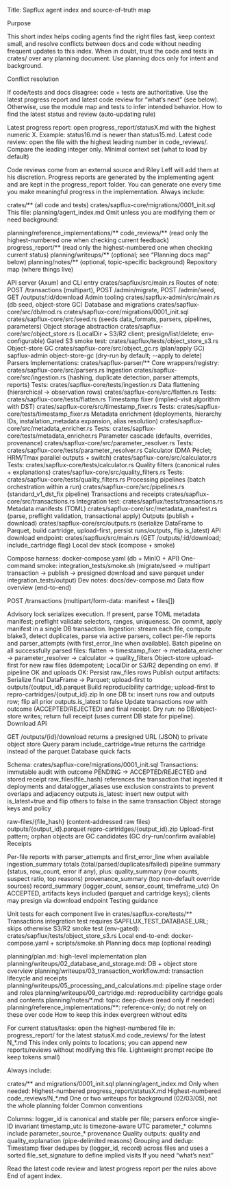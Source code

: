 Title: Sapflux agent index and source-of-truth map

Purpose

This short index helps coding agents find the right files fast, keep context small, and resolve conflicts between docs and code without needing frequent updates to this index.
When in doubt, trust the code and tests in crates/ over any planning document. Use planning docs only for intent and background.

Conflict resolution

If code/tests and docs disagree: code + tests are authoritative.
Use the latest progress report and latest code review for “what’s next” (see below). Otherwise, use the module map and tests to infer intended behavior.
How to find the latest status and review (auto-updating rule)

Latest progress report: open progress_report/statusX.md with the highest numeric X. Example: status16.md is newer than status15.md.
Latest code review: open the file with the highest leading number in code_reviews/. Compare the leading integer only.
Minimal context set (what to load by default)

Code reviews come from an external source and Riley Leff will add them at his discretion.
Progress reports are generated by the implementing agent and are kept in the progress_report folder. You can generate one every time you make meaningful progress in the implementation.
Always include:

crates/** (all code and tests)
crates/sapflux-core/migrations/0001_init.sql
This file: planning/agent_index.md
Omit unless you are modifying them or need background:

planning/reference_implementations/**
code_reviews/** (read only the highest-numbered one when checking current feedback)
progress_report/** (read only the highest-numbered one when checking current status)
planning/writeups/** (optional; see “Planning docs map” below)
planning/notes/** (optional, topic-specific background)
Repository map (where things live)

API server (Axum) and CLI entry
crates/sapflux/src/main.rs
Routes of note: POST /transactions (multipart), POST /admin/migrate, POST /admin/seed, GET /outputs/:id/download
Admin tooling
crates/sapflux-admin/src/main.rs (db seed, object-store GC)
Database and migrations
crates/sapflux-core/src/db/mod.rs
crates/sapflux-core/migrations/0001_init.sql
crates/sapflux-core/src/seed.rs (seeds data_formats, parsers, pipelines, parameters)
Object storage abstraction
crates/sapflux-core/src/object_store.rs (LocalDir + S3/R2 client; presign/list/delete; env-configurable)
Gated S3 smoke test: crates/sapflux/tests/object_store_s3.rs
Object-store GC
crates/sapflux-core/src/object_gc.rs (plan/apply GC)
sapflux-admin object-store-gc (dry-run by default; --apply to delete)
Parsers
Implementations: crates/sapflux-parser/**
Core wrappers/registry: crates/sapflux-core/src/parsers.rs
Ingestion
crates/sapflux-core/src/ingestion.rs (hashing, duplicate detection, parser attempts, reports)
Tests: crates/sapflux-core/tests/ingestion.rs
Data flattening (hierarchical → observation rows)
crates/sapflux-core/src/flatten.rs
Tests: crates/sapflux-core/tests/flatten.rs
Timestamp fixer (implied-visit algorithm with DST)
crates/sapflux-core/src/timestamp_fixer.rs
Tests: crates/sapflux-core/tests/timestamp_fixer.rs
Metadata enrichment (deployments, hierarchy IDs, installation_metadata expansion, alias resolution)
crates/sapflux-core/src/metadata_enricher.rs
Tests: crates/sapflux-core/tests/metadata_enricher.rs
Parameter cascade (defaults, overrides, provenance)
crates/sapflux-core/src/parameter_resolver.rs
Tests: crates/sapflux-core/tests/parameter_resolver.rs
Calculator (DMA Péclet; HRM/Tmax parallel outputs + switch)
crates/sapflux-core/src/calculator.rs
Tests: crates/sapflux-core/tests/calculator.rs
Quality filters (canonical rules + explanations)
crates/sapflux-core/src/quality_filters.rs
Tests: crates/sapflux-core/tests/quality_filters.rs
Processing pipelines (batch orchestration within a run)
crates/sapflux-core/src/pipelines.rs (standard_v1_dst_fix pipeline)
Transactions and receipts
crates/sapflux-core/src/transactions.rs
Integration test: crates/sapflux/tests/transactions.rs
Metadata manifests (TOML)
crates/sapflux-core/src/metadata_manifest.rs (parse, preflight validation, transactional apply)
Outputs (publish + download)
crates/sapflux-core/src/outputs.rs (serialize DataFrame to Parquet, build cartridge, upload-first, persist runs/outputs, flip is_latest)
API download endpoint: crates/sapflux/src/main.rs (GET /outputs/:id/download; include_cartridge flag)
Local dev stack (compose + smoke)

Compose harness: docker-compose.yaml (db + MinIO + API)
One-command smoke: integration_tests/smoke.sh (migrate/seed → multipart transaction → publish → presigned download and save parquet under integration_tests/output)
Dev notes: docs/dev-compose.md
Data flow overview (end-to-end)

POST /transactions (multipart/form-data: manifest + files[])

Advisory lock serializes execution.
If present, parse TOML metadata manifest; preflight validate selectors, ranges, uniqueness. On commit, apply manifest in a single DB transaction.
Ingestion: stream each file, compute blake3, detect duplicates, parse via active parsers, collect per-file reports and parser_attempts (with first_error_line when available).
Batch pipeline on all successfully parsed files:
flatten → timestamp_fixer → metadata_enricher → parameter_resolver → calculator → quality_filters
Object-store upload-first for new raw files (idempotent; LocalDir or S3/R2 depending on env).
If pipeline OK and uploads OK:
Persist raw_files rows
Publish output artifacts:
Serialize final DataFrame → Parquet; upload-first to outputs/{output_id}.parquet
Build reproducibility cartridge; upload-first to repro-cartridges/{output_id}.zip
In one DB tx: insert runs row and outputs row; flip all prior outputs.is_latest to false
Update transactions row with outcome (ACCEPTED/REJECTED) and final receipt.
Dry run: no DB/object-store writes; return full receipt (uses current DB state for pipeline).
Download API

GET /outputs/{id}/download returns a presigned URL (JSON) to private object store
Query param include_cartridge=true returns the cartridge instead of the parquet
Database quick facts

Schema: crates/sapflux-core/migrations/0001_init.sql
Transactions: immutable audit with outcome PENDING → ACCEPTED/REJECTED and stored receipt
raw_files(file_hash) references the transaction that ingested it
deployments and datalogger_aliases use exclusion constraints to prevent overlaps and adjacency
outputs.is_latest: insert new output with is_latest=true and flip others to false in the same transaction
Object storage keys and policy

raw-files/{file_hash} (content-addressed raw files)
outputs/{output_id}.parquet
repro-cartridges/{output_id}.zip
Upload-first pattern; orphan objects are GC candidates (GC dry-run/confirm available)
Receipts

Per-file reports with parser_attempts and first_error_line when available
ingestion_summary totals (total/parsed/duplicates/failed)
pipeline summary (status, row_count, error if any), plus:
quality_summary (row counts, suspect ratio, top reasons)
provenance_summary (top non-default override sources)
record_summary (logger_count, sensor_count, timeframe_utc)
On ACCEPTED, artifacts keys included (parquet and cartridge keys); clients may presign via download endpoint
Testing guidance

Unit tests for each component live in crates/sapflux-core/tests/**
Transactions integration test requires SAPFLUX_TEST_DATABASE_URL; skips otherwise
S3/R2 smoke test (env-gated): crates/sapflux/tests/object_store_s3.rs
Local end-to-end: docker-compose.yaml + scripts/smoke.sh
Planning docs map (optional reading)

planning/plan.md: high-level implementation plan
planning/writeups/02_database_and_storage.md: DB + object store overview
planning/writeups/03_transaction_workflow.md: transaction lifecycle and receipts
planning/writeups/05_processing_and_calculations.md: pipeline stage order and roles
planning/writeups/09_cartridge.md: reproducibility cartridge goals and contents
planning/notes/*.md: topic deep-dives (read only if needed)
planning/reference_implementations/**: reference-only; do not rely on these over code
How to keep this index evergreen without edits

For current status/tasks: open the highest-numbered file in:
progress_report/ for the latest statusX.md
code_reviews/ for the latest N_*.md
This index only points to locations; you can append new reports/reviews without modifying this file.
Lightweight prompt recipe (to keep tokens small)

Always include:

crates/** and migrations/0001_init.sql
planning/agent_index.md Only when needed:
Highest-numbered progress_report/statusX.md
Highest-numbered code_reviews/N_*.md
One or two writeups for background (02/03/05), not the whole planning folder
Common conventions

Columns:
logger_id is canonical and stable per file; parsers enforce single-ID invariant
timestamp_utc is timezone-aware UTC
parameter_* columns include parameter_source_* provenance
Quality outputs: quality and quality_explanation (pipe-delimited reasons)
Grouping and dedup:
Timestamp fixer dedupes by (logger_id, record) across files and uses a sorted file_set_signature to define implied visits
If you need “what’s next”

Read the latest code review and latest progress report per the rules above
End of agent index.
